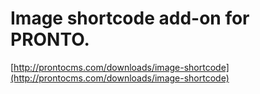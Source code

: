 # Image shortcode add-on for PRONTO.
 
[http://prontocms.com/downloads/image-shortcode](http://prontocms.com/downloads/image-shortcode)